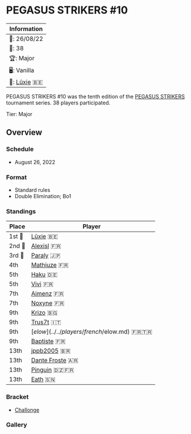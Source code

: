 # PEGASUS STRIKERS #10

|Information|
|-|
|:calendar:: 26/08/22|
|:busts_in_silhouette:: 38|
|:trophy:: Major|
|:desktop_computer:: Vanilla|
|:1st_place_medal:: [Lûxie](../../players/belgian/luxie.md) :belgium:|

PEGASUS STRIKERS #10 was the tenth edition of the [PEGASUS STRIKERS](pegasusmain.md)
tournament series. 38 players participated.

Tier: Major

## Overview

### Schedule
- August 26, 2022

### Format
- Standard rules
- Double Elimination; Bo1

### Standings

|Place|Player|
|-|-|
|1st :1st_place_medal:|[Lûxie](../../players/belgian/luxie.md) :belgium:|
|2nd :2nd_place_medal:|[Alexisl](../../players/french/alexisl.md) :fr:|
|3rd :3rd_place_medal:|[Paraly](../../players/japanese/paraly.md) :jp:|
|4th|[Mathiuze](../../players/french/mathiuze.md) :fr:|
|5th|[Haku](../../players/german/haku.md) :de:|
|5th|[Vivi](../../players/french/vivi.md) :fr:|
|7th|[Aimenz](../../players/french/aimenz.md) :fr:|
|7th|[Noxyne](../../players/french/noxyne.md) :fr:|
|9th|[Krizo](../../players/bulgarian/krizo.md) :bulgaria:|
|9th|[Trus7t](../../players/italian/trus7t.md) :it:|
|9th|[$elow](../../players/french/$elow.md) :fr::tr:|
|9th|[Baptiste](../../players/french/baptiste.md) :fr:|
|13th|[jppb2005](../../players/brazilian/jppb2005.md) :brazil:|
|13th|[Dante Froste](../../players/argentinian/dantefroste.md) :argentina:|
|13th|[Pinguin](../../players/french/pinguin.md) :algeria::fr:|
|13th|[Eath](../../players/senegalese/eath.md) :senegal:|

### Bracket
- [Challonge](https://challonge.com/pegasusstrikers10)

### Gallery